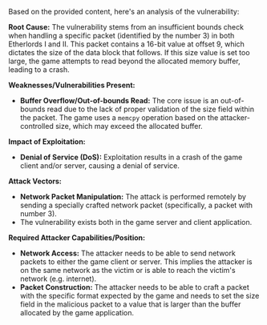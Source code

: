 Based on the provided content, here's an analysis of the vulnerability:

**Root Cause:**
The vulnerability stems from an insufficient bounds check when handling a specific packet (identified by the number 3) in both Etherlords I and II. This packet contains a 16-bit value at offset 9, which dictates the size of the data block that follows. If this size value is set too large, the game attempts to read beyond the allocated memory buffer, leading to a crash.

**Weaknesses/Vulnerabilities Present:**
- **Buffer Overflow/Out-of-bounds Read:** The core issue is an out-of-bounds read due to the lack of proper validation of the size field within the packet. The game uses a `memcpy` operation based on the attacker-controlled size, which may exceed the allocated buffer.

**Impact of Exploitation:**
- **Denial of Service (DoS):** Exploitation results in a crash of the game client and/or server, causing a denial of service.

**Attack Vectors:**
- **Network Packet Manipulation:** The attack is performed remotely by sending a specially crafted network packet (specifically, a packet with number 3).
- The vulnerability exists both in the game server and client application.

**Required Attacker Capabilities/Position:**
- **Network Access:** The attacker needs to be able to send network packets to either the game client or server. This implies the attacker is on the same network as the victim or is able to reach the victim's network (e.g. internet).
- **Packet Construction:** The attacker needs to be able to craft a packet with the specific format expected by the game and needs to set the size field in the malicious packet to a value that is larger than the buffer allocated by the game application.